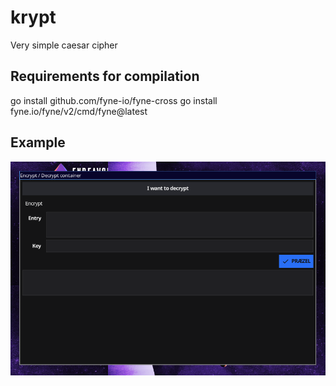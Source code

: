 # krypt
Very simple caesar cipher

## Requirements for compilation

go install github.com/fyne-io/fyne-cross
go install fyne.io/fyne/v2/cmd/fyne@latest

## Example

![Exampleimage](/imgs/eg1.png)
